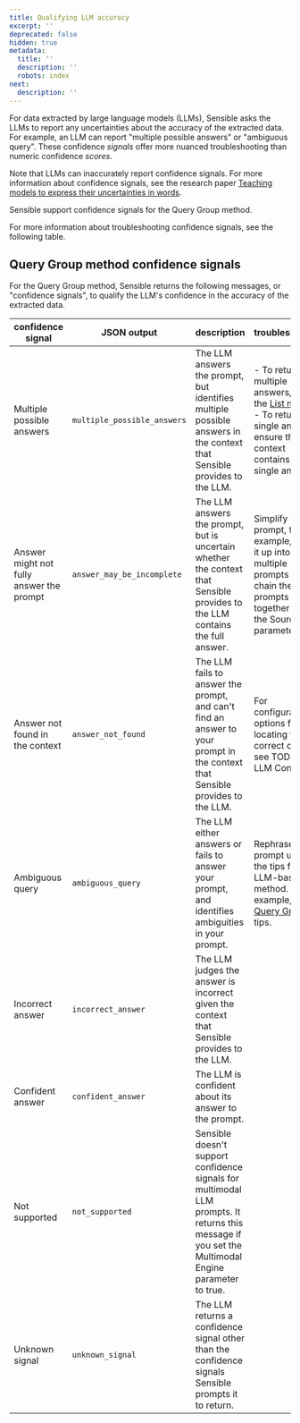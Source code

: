 ```yaml
---
title: Qualifying LLM accuracy
excerpt: ''
deprecated: false
hidden: true
metadata:
  title: ''
  description: ''
  robots: index
next:
  description: ''
---
```

For data extracted by large language models (LLMs), Sensible asks the LLMs to report any uncertainties about the accuracy of the extracted data. For example, an LLM can report "multiple possible answers" or "ambiguous query". These confidence *signals* offer more nuanced troubleshooting than numeric confidence *scores*.

Note that LLMs can inaccurately report confidence signals. For more information about confidence signals, see the research paper [Teaching models to express their uncertainties in words](https://arxiv.org/pdf/2205.14334.pdf).

Sensible support confidence signals for the Query Group method.

For more information about troubleshooting confidence signals, see the following table.

Query Group method confidence signals
---

For the Query Group method, Sensible returns the following messages, or "confidence signals", to qualify the LLM's confidence in the accuracy of the extracted data.

| confidence signal                        | JSON output                 | description                                                  | troubleshooting                                              |
| ---------------------------------------- | --------------------------- | ------------------------------------------------------------ | ------------------------------------------------------------ |
| Multiple possible answers                | `multiple_possible_answers` | The LLM answers the prompt, but identifies multiple possible answers in the context that Sensible provides to the LLM. | -  To return multiple answers, use the [List method](doc:list).<br/>- To return a single answer, ensure the context contains a single answer. |
| Answer might not fully answer the prompt | `answer_may_be_incomplete`  | The LLM answers the prompt, but is uncertain whether the context that Sensible provides to the LLM contains the full answer. | Simplify your prompt, for example, break it up into multiple prompts and chain the prompts together with the Source IDs parameter. |
| Answer not found in the context          | `answer_not_found`          | The LLM fails to answer the prompt, and can't find an answer to your prompt in the context that Sensible provides to the LLM. | For configuration options for locating the correct context, see TODO LINK LLM Context. |
| Ambiguous query                          | `ambiguous_query`           | The LLM either answers or fails to answer your prompt, and identifies ambiguities in your prompt. | Rephrase your prompt using the tips for each LLM-based method. For example, see [Query Group](doc:query-group) tips. |
| Incorrect answer                         | `incorrect_answer`          | The LLM judges the answer is incorrect given the context that Sensible provides to the LLM. |                                                              |
| Confident answer                         | `confident_answer`          | The LLM is confident about its answer to the prompt.         |                                                              |
| Not supported                            | `not_supported`             | Sensible doesn't support confidence signals for multimodal LLM prompts. It returns this message if you set the Multimodal Engine parameter to true. |                                                              |
| Unknown signal                           | `unknown_signal`            | The LLM returns a confidence signal other than the confidence signals Sensible prompts it to return. |                                                              |